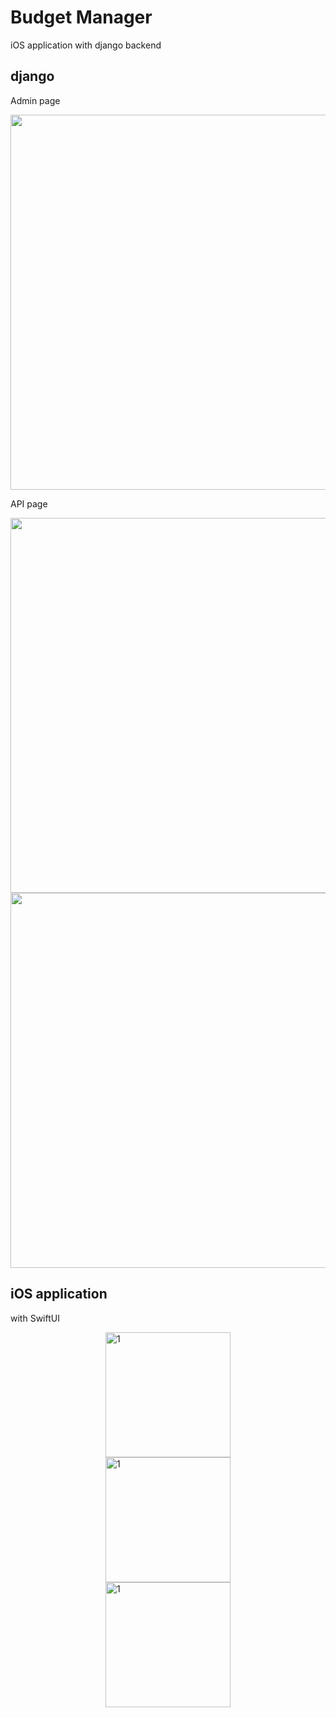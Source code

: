 # Budget Manager

iOS application with django backend

## django

Admin page

<img src="https://user-images.githubusercontent.com/60697742/120255096-31380480-c2c6-11eb-829d-3102bfb4b4e9.png" width="600">

API page

<img src="https://user-images.githubusercontent.com/60697742/120255155-4e6cd300-c2c6-11eb-8d10-c05ab063c761.png" width="600">
<img src="https://user-images.githubusercontent.com/60697742/120255159-4f9e0000-c2c6-11eb-9441-9857c87eff09.png" width="600">

## iOS application

with SwiftUI

<div style="width:200px; height:150px; margin:auto">
  <img width="200" alt="1" src="https://user-images.githubusercontent.com/60697742/120255389-ca671b00-c2c6-11eb-9c68-e5c2aede8939.png">
  <img width="200" alt="1" src="https://user-images.githubusercontent.com/60697742/120255394-cb984800-c2c6-11eb-90a8-0c7ad7fc5d07.png">
  <img width="200" alt="1" src="https://user-images.githubusercontent.com/60697742/120255398-ccc97500-c2c6-11eb-990f-659dd544c185.png">
</div>
